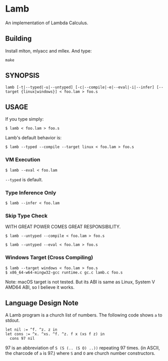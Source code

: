 # Lamb

An implementation of Lambda Calculus.

## Building

Install mlton, mlyacc and mllex. And type:

```
make
```

## SYNOPSIS

```
lamb [-t|--typed|-u|--untyped] [-c|--compile|-e|--eval|-i|--infer] [--target {linux|windows}] < foo.lam > foo.s
```

## USAGE

If you type simply:

```
$ lamb < foo.lam > foo.s
```

Lamb's default behavior is:

```
$ lamb --typed --compile --target linux < foo.lam > foo.s
```

### VM Execution

```
$ lamb --eval < foo.lam
```

`--typed` is default.

### Type Inference Only

```
$ lamb --infer < foo.lam
```

### Skip Type Check

WITH GREAT POWER COMES GREAT RESPONSIBILITY.

```
$ lamb --untyped --compile < foo.lam > foo.s
```

```
$ lamb --untyped --eval < foo.lam > foo.s
```

### Windows Target (Cross Compiling)

```
$ lamb --target windows < foo.lam > foo.s
$ x86_64-w64-mingw32-gcc runtime.c gc.c lamb.c foo.s
```

Note: macOS target is not tested.
But its ABI is same as Linux, System V AMD64 ABI, so I believe it works.

## Language Design Note

A Lamb program is a church list of numbers. The following code shows `a` to stdout.

```
let nil := ^f. ^z. z in
let cons := ^x. ^xs. ^f. ^z. f x (xs f z) in
  cons 97 nil
```

97 is an abbreviation of `S (S (.. (S O) ..))` repeating 97 times.
(in ASCII, the charcode of `a` is 97.)
where `S` and `O` are church number constructors.
